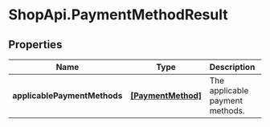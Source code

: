 # ShopApi.PaymentMethodResult

## Properties

Name | Type | Description | Notes
------------ | ------------- | ------------- | -------------
**applicablePaymentMethods** | [**[PaymentMethod]**](PaymentMethod.md) | The applicable payment methods. | [optional] 


